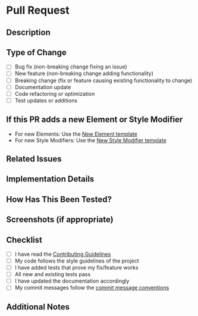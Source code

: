 # Pull Request

## Description
<!-- Provide a brief, concise description of the changes introduced by this PR -->

## Type of Change
<!-- Mark the appropriate option with an "x" (e.g., "[x]") -->
- [ ] Bug fix (non-breaking change fixing an issue)
- [ ] New feature (non-breaking change adding functionality)
- [ ] Breaking change (fix or feature causing existing functionality to change)
- [ ] Documentation update
- [ ] Code refactoring or optimization
- [ ] Test updates or additions

## If this PR adds a new Element or Style Modifier
<!-- If applicable, please use one of the specialized templates instead -->
- For new Elements: Use the [New Element template](PULL_REQUEST_TEMPLATE/new_element.md)
- For new Style Modifiers: Use the [New Style Modifier template](PULL_REQUEST_TEMPLATE/new_style_modifier.md)

## Related Issues
<!-- Reference any related issues (e.g., "Closes #123", "Related to #456") -->

## Implementation Details
<!-- Provide a high-level overview of the implementation details -->

## How Has This Been Tested?
<!-- Describe the tests you've added or run to verify your changes -->

## Screenshots (if appropriate)
<!-- Add screenshots to help explain your changes -->

## Checklist
- [ ] I have read the [Contributing Guidelines](../CONTRIBUTING.md)
- [ ] My code follows the style guidelines of the project
- [ ] I have added tests that prove my fix/feature works
- [ ] All new and existing tests pass
- [ ] I have updated the documentation accordingly
- [ ] My commit messages follow the [commit message conventions](../CONTRIBUTING.md#commit-messages)

## Additional Notes
<!-- Add any other context about the PR here -->